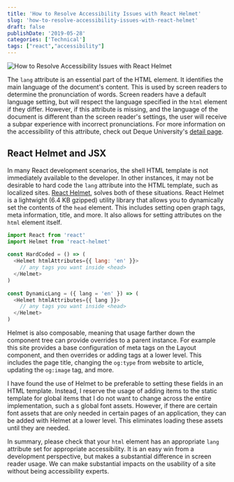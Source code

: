 ```yaml
---
title: 'How to Resolve Accessibility Issues with React Helmet'
slug: 'how-to-resolve-accessibility-issues-with-react-helmet'
draft: false
publishDate: '2019-05-28'
categories: ['Technical']
tags: ["react","accessibility"]
---
```

![How to Resolve Accessibility Issues with React Helmet](images/book-reading-with-coffee.jpg#center)

The `lang` attribute is an essential part of the HTML element. It identifies the main language of the document's content. This is used by screen readers to determine the pronunciation of words. Screen readers have a default language setting, but will respect the language specified in the `html` element if they differ. However, if this attribute is missing, and the language of the document is different than the screen reader's settings, the user will receive a subpar experience with incorrect pronunciations. For more information on the accessibility of this attribute, check out Deque University's [detail page](https://dequeuniversity.com/rules/axe/3.2/html-lang-valid).

## React Helmet and JSX

In many React development scenarios, the shell HTML template is not immediately available to the developer. In other instances, it may not be desirable to hard code the `lang` attribute into the HTML template, such as localized sites. [React Helmet](https://github.com/nfl/react-helmet), solves both of these situations. React Helmet is a lightwight (6.4 KB gzipped) utility library that allows you to dynamically set the contents of the `head` element. This includes setting open graph tags, meta information, title, and more. It also allows for setting attributes on the `html` element itself.

```javascript
import React from 'react'
import Helmet from 'react-helmet'
    
const HardCoded = () => (
  <Helmet htmlAttributes={{ lang: 'en' }}>
    // any tags you want inside <head>
  </Helmet>
)
    
const DynamicLang = ({ lang = 'en' }) => (
  <Helmet htmlAttributes={{ lang }}>
    // any tags you want inside <head>
  </Helmet>
)
```

Helmet is also composable, meaning that usage farther down the component tree can provide overrides to a parent instance. For example this site provides a base configuration of meta tags on the Layout component, and then overrides or adding tags at a lower level. This includes the page title, changing the `og:type` from website to article, updating the `og:image` tag, and more.

I have found the use of Helmet to be preferable to setting these fields in an HTML template. Instead, I reserve the usage of adding items to the static template for global items that I do not want to change across the entire implementation, such a s global font assets. However, if there are certain font assets that are only needed in certain pages of an application, they can be added with Helmet at a lower level. This eliminates loading these assets until they are needed.

In summary, please check that your `html` element has an appropriate `lang` attribute set for appropriate accessibility. It is an easy win from a development perspective, but makes a substantial difference in screen reader usage. We can make substantial impacts on the usability of a site without being accessibility experts.
